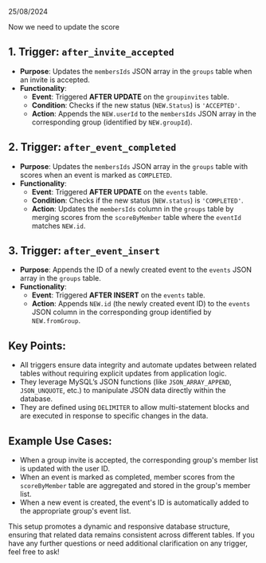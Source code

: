 25/08/2024


Now we need to update the score



## 1. Trigger: `after_invite_accepted`
- **Purpose**: Updates the `membersIds` JSON array in the `groups` table when an invite is accepted.
- **Functionality**:
  - **Event**: Triggered **AFTER UPDATE** on the `groupinvites` table.
  - **Condition**: Checks if the new status (`NEW.Status`) is `'ACCEPTED'`.
  - **Action**: Appends the `NEW.userId` to the `membersIds` JSON array in the corresponding group (identified by `NEW.groupId`).

## 2. Trigger: `after_event_completed`
- **Purpose**: Updates the `membersIds` JSON array in the `groups` table with scores when an event is marked as `COMPLETED`.
- **Functionality**:
  - **Event**: Triggered **AFTER UPDATE** on the `events` table.
  - **Condition**: Checks if the new status (`NEW.status`) is `'COMPLETED'`.
  - **Action**: Updates the `membersIds` column in the `groups` table by merging scores from the `scoreByMember` table where the `eventId` matches `NEW.id`.

## 3. Trigger: `after_event_insert`
- **Purpose**: Appends the ID of a newly created event to the `events` JSON array in the `groups` table.
- **Functionality**:
  - **Event**: Triggered **AFTER INSERT** on the `events` table.
  - **Action**: Appends `NEW.id` (the newly created event ID) to the `events` JSON column in the corresponding group identified by `NEW.fromGroup`.

## Key Points:
- All triggers ensure data integrity and automate updates between related tables without requiring explicit updates from application logic.
- They leverage MySQL’s JSON functions (like `JSON_ARRAY_APPEND`, `JSON_UNQUOTE`, etc.) to manipulate JSON data directly within the database.
- They are defined using `DELIMITER` to allow multi-statement blocks and are executed in response to specific changes in the data.

## Example Use Cases:
- When a group invite is accepted, the corresponding group's member list is updated with the user ID.
- When an event is marked as completed, member scores from the `scoreByMember` table are aggregated and stored in the group's member list.
- When a new event is created, the event's ID is automatically added to the appropriate group's event list.

This setup promotes a dynamic and responsive database structure, ensuring that related data remains consistent across different tables. If you have any further questions or need additional clarification on any trigger, feel free to ask!
